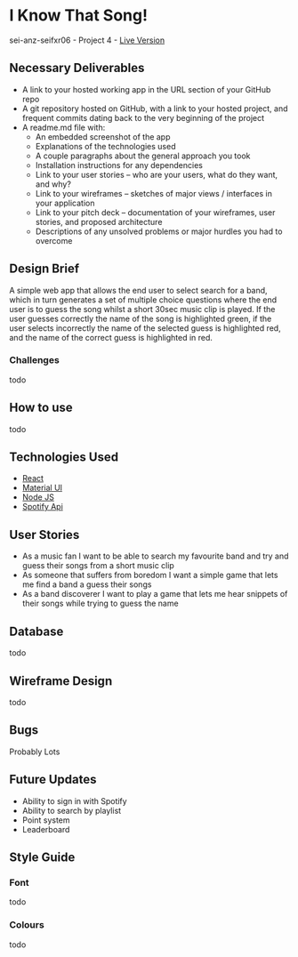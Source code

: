 # I Know That Song!

sei-anz-seifxr06 - Project 4 - [Live Version](tba)

## Necessary Deliverables
- A link to your hosted working app in the URL section of your GitHub repo
- A git repository hosted on GitHub, with a link to your hosted project, and frequent commits dating back to the very beginning of the project
- A readme.md file with:
    - An embedded screenshot of the app
    - Explanations of the technologies used
    - A couple paragraphs about the general approach you took
    - Installation instructions for any dependencies
    - Link to your user stories – who are your users, what do they want, and why?
    - Link to your wireframes – sketches of major views / interfaces in your application
    - Link to your pitch deck – documentation of your wireframes, user stories, and proposed architecture
    - Descriptions of any unsolved problems or major hurdles you had to overcome


## Design Brief

A simple web app that allows the end user to select search for a band, which in turn generates a set of multiple choice questions where the end user is to guess the song whilst a short 30sec music clip is played. If the user guesses correctly the name of the song is highlighted green, if the user selects incorrectly the name of the selected guess is highlighted red, and the name of the correct guess is highlighted in red. 

### Challenges

todo

## How to use

todo

## Technologies Used

- [React](https://reactjs.org/)
- [Material UI](https://mui.com/)
- [Node JS](https://nodejs.org/en/)
- [Spotify Api](https://developer.spotify.com/)


## User Stories

- As a music fan I want to be able to search my favourite band and try and guess their songs from a short music clip
- As someone that suffers from boredom I want a simple game that lets me find a band a guess their songs
- As a band discoverer I want to play a game that lets me hear snippets of their songs while trying to guess the name

## Database
 
todo

## Wireframe Design

todo

## Bugs

Probably Lots

## Future Updates

- Ability to sign in with Spotify
- Ability to search by playlist
- Point system
- Leaderboard

## Style Guide

### Font
todo

### Colours

todo




